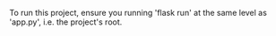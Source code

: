 To run this project, ensure you running 'flask run' at the same level as 
'app.py', i.e. the project's root.
